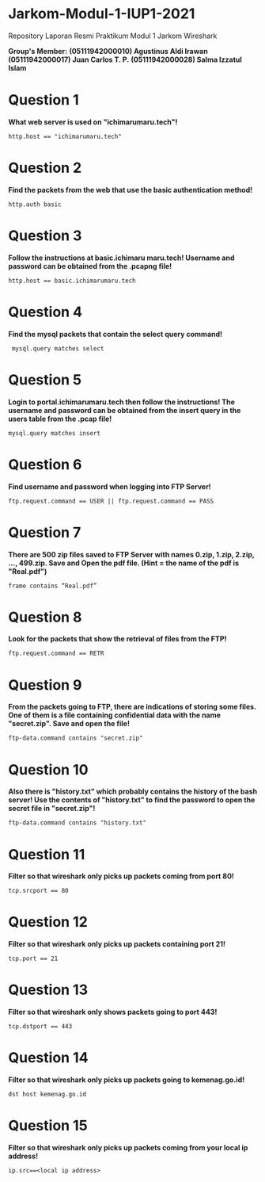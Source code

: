 # Jarkom-Modul-1-IUP1-2021
Repository Laporan Resmi Praktikum Modul 1 Jarkom Wireshark

**Group's Member:**
**(05111942000010) Agustinus Aldi Irawan**
**(05111942000017) Juan Carlos T. P.**
**(05111942000028) Salma Izzatul Islam**

# Question 1
**What web server is used on "ichimarumaru.tech"!**

```
http.host == "ichimarumaru.tech"
```

# Question 2
**Find the packets from the web that use the basic authentication method!**

```
http.auth basic
```

# Question 3
**Follow the instructions at basic.ichimaru maru.tech! Username and password can be obtained from the .pcapng file!**

```
http.host == basic.ichimarumaru.tech
```

# Question 4
**Find the mysql packets that contain the select query command!**

```
 mysql.query matches select
```

# Question 5
**Login to portal.ichimarumaru.tech then follow the instructions! The username and password can be obtained from the insert query in the users table from the .pcap file!**

```
mysql.query matches insert
```

# Question 6
**Find username and password when logging into FTP Server!**

```
ftp.request.command == USER || ftp.request.command == PASS
```

# Question 7
**There are 500 zip files saved to FTP Server with names 0.zip, 1.zip, 2.zip, ..., 499.zip. Save and Open the pdf file. (Hint = the name of the pdf is "Real.pdf")**

```
frame contains “Real.pdf” 
```

# Question 8
**Look for the packets that show the retrieval of files from the FTP!**

```
ftp.request.command == RETR
```

# Question 9
**From the packets going to FTP, there are indications of storing some files. One of them is a file containing confidential data with the name "secret.zip". Save and open the file!**

```
ftp-data.command contains "secret.zip"
```

# Question 10
**Also there is "history.txt" which probably contains the history of the bash server! Use the contents of "history.txt" to find the password to open the secret file in "secret.zip"!**

```
ftp-data.command contains "history.txt"
```

# Question 11
**Filter so that wireshark only picks up packets coming from port 80!**

```
tcp.srcport == 80
```

# Question 12
**Filter so that wireshark only picks up packets containing port 21!**

```
tcp.port == 21
```

# Question 13
**Filter so that wireshark only shows packets going to port 443!**

```
tcp.dstport == 443
```

# Question 14
**Filter so that wireshark only picks up packets going to kemenag.go.id!**

```
dst host kemenag.go.id
```

# Question 15
**Filter so that wireshark only picks up packets coming from your local ip address!**

```
ip.src==<local ip address>
```
